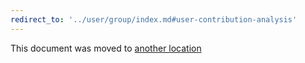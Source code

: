 ```yaml
---
redirect_to: '../user/group/index.md#user-contribution-analysis'
---
```


This document was moved to [another location](../user/group/index.md#user-contribution-analysis)

<!-- This redirect file can be deleted after February 1, 2021. -->
<!-- Before deletion, see: https://docs.gitlab.com/ee/development/documentation/#move-or-rename-a-page -->
